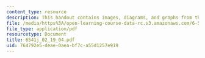 ```yaml
---
content_type: resource
description: This handout contains images, diagrams, and graphs from the course textbook.
file: /media/https%3A/open-learning-course-data-rc.s3.amazonaws.com/6-541j-speech-communication-spring-2004/764792e5deae0aeabf7ca55d1257e919_6541j_02_19_04.pdf
file_type: application/pdf
resourcetype: Document
title: 6541j_02_19_04.pdf
uid: 764792e5-deae-0aea-bf7c-a55d1257e919
---
```

